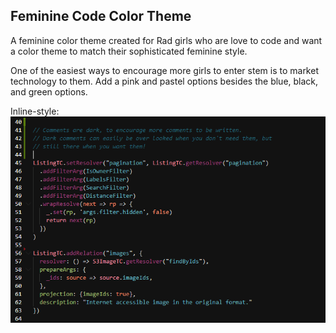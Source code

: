 ## Feminine Code Color Theme
A feminine color theme created for Rad girls who are love to code and want a color theme to match their sophisticated feminine style. 

One of the easiest ways to encourage more girls to enter stem is to market technology to them. Add a pink and pastel options besides the blue, black, and green options.

Inline-style: 
![Pink Example](/images/showcase.png "Brought to you by (JoCee)[https://www.instagram.com/jocee.holladay/]")





